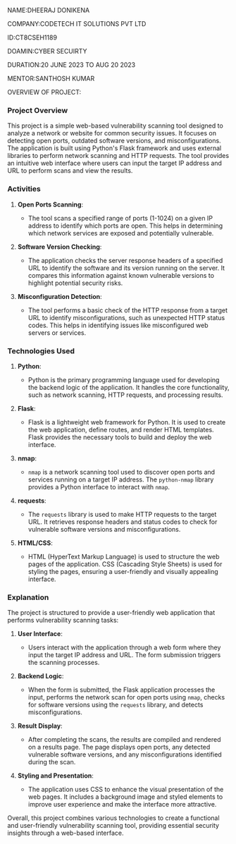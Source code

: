 NAME:DHEERAJ DONIKENA

COMPANY:CODETECH IT SOLUTIONS PVT LTD

ID:CT8CSEH1189

DOAMIN:CYBER SECUIRTY

DURATION:20 JUNE 2023 TO AUG 20 2023

MENTOR:SANTHOSH KUMAR

OVERVIEW OF PROJECT:

### Project Overview

This project is a simple web-based vulnerability scanning tool designed to analyze a network or website for common security issues. It focuses on detecting open ports, outdated software versions, and misconfigurations. The application is built using Python's Flask framework and uses external libraries to perform network scanning and HTTP requests. The tool provides an intuitive web interface where users can input the target IP address and URL to perform scans and view the results.

### Activities

1. **Open Ports Scanning**: 
   - The tool scans a specified range of ports (1-1024) on a given IP address to identify which ports are open. This helps in determining which network services are exposed and potentially vulnerable.

2. **Software Version Checking**:
   - The application checks the server response headers of a specified URL to identify the software and its version running on the server. It compares this information against known vulnerable versions to highlight potential security risks.

3. **Misconfiguration Detection**:
   - The tool performs a basic check of the HTTP response from a target URL to identify misconfigurations, such as unexpected HTTP status codes. This helps in identifying issues like misconfigured web servers or services.

### Technologies Used

1. **Python**:
   - Python is the primary programming language used for developing the backend logic of the application. It handles the core functionality, such as network scanning, HTTP requests, and processing results.

2. **Flask**:
   - Flask is a lightweight web framework for Python. It is used to create the web application, define routes, and render HTML templates. Flask provides the necessary tools to build and deploy the web interface.

3. **nmap**:
   - `nmap` is a network scanning tool used to discover open ports and services running on a target IP address. The `python-nmap` library provides a Python interface to interact with `nmap`.

4. **requests**:
   - The `requests` library is used to make HTTP requests to the target URL. It retrieves response headers and status codes to check for vulnerable software versions and misconfigurations.

5. **HTML/CSS**:
   - HTML (HyperText Markup Language) is used to structure the web pages of the application. CSS (Cascading Style Sheets) is used for styling the pages, ensuring a user-friendly and visually appealing interface.

### Explanation

The project is structured to provide a user-friendly web application that performs vulnerability scanning tasks:

1. **User Interface**:
   - Users interact with the application through a web form where they input the target IP address and URL. The form submission triggers the scanning processes.

2. **Backend Logic**:
   - When the form is submitted, the Flask application processes the input, performs the network scan for open ports using `nmap`, checks for software versions using the `requests` library, and detects misconfigurations. 

3. **Result Display**:
   - After completing the scans, the results are compiled and rendered on a results page. The page displays open ports, any detected vulnerable software versions, and any misconfigurations identified during the scan.

4. **Styling and Presentation**:
   - The application uses CSS to enhance the visual presentation of the web pages. It includes a background image and styled elements to improve user experience and make the interface more attractive.

Overall, this project combines various technologies to create a functional and user-friendly vulnerability scanning tool, providing essential security insights through a web-based interface.

